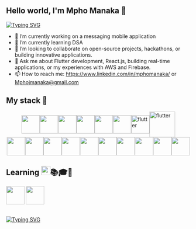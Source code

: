 ## Hello world, I'm Mpho Manaka 🐧
[![Typing SVG](https://readme-typing-svg.demolab.com/?lines=Software+Developer;Continuous+Learner)](https://git.io/typing-svg)

- 🔭 I’m currently working on a messaging mobile application
- 🌱 I’m currently learning DSA
- 👯 I’m looking to collaborate on open-source projects, hackathons, or building innovative applications.
- 💬 Ask me about Flutter development, React.js, building real-time applications, or my experiences with AWS and Firebase.
- 📫 How to reach me: https://www.linkedin.com/in/mphomanaka/ or Mphojmanaka@gmail.com
  
## My stack 🧰


  <div style="display: flex; flex-direction: row; justify-content: center; align-items: center;">
  <image src="https://github.com/user-attachments/assets/095de2bf-46c4-47c4-a51a-ab8c4fb43c11" width="50" height="50">
  <image src="https://github.com/user-attachments/assets/2205dd32-2f2a-4154-9d6a-bb0d9a3905ab" width="50" height="50" margin: 100>
  <image src="https://github.com/user-attachments/assets/5eb18fdc-5ab4-46f8-95b4-5da9cfad9cc6" width="50" height="50"  marginLeft: 25>
   <image src="https://github.com/user-attachments/assets/54fbb9b4-7e17-40f2-b831-53c963fd7cac" width="50" height="50"  marginLeft: 25>      
<image src="https://github.com/user-attachments/assets/dfe7bf93-0d32-4dc6-b875-472b4a064471" width="50" height="50"  marginLeft: 25>  
    <image src="https://github.com/user-attachments/assets/1f390284-ca55-4df0-8cac-d5520a75310e" width="50" height="50"  marginLeft: 25>
    <image src="https://github.com/user-attachments/assets/89d77f81-5df9-4f2f-8cc4-20f46301eba8" alt="flutter" width="50" height="50"  marginLeft: 25>
     <image src="https://github.com/user-attachments/assets/eadc8c2a-891a-4e4e-9283-e61952a34e37" alt="flutter" width="70" height="70"  marginLeft: 25>
</div>


<div style="display: flex; flex-direction: row; justify-content: center; align-items: center;">
  <image src="https://github.com/user-attachments/assets/835f764c-9b49-4dc1-9301-c27628e1a2e6" width="50" height="50">
   <image src="https://github.com/user-attachments/assets/20b2ded1-fe81-4bf0-8a95-6a9e40abe488" width="50" height="50">
   <image src="https://github.com/user-attachments/assets/e0c11d65-bbdb-4aeb-824f-9888f9f4b09e" width="50" height="50">
   <image src="https://github.com/user-attachments/assets/0c2aad9c-23ab-4e1f-a282-6bdda53f6afc" width="50" height="50">
      <image src="https://github.com/user-attachments/assets/7b535a36-7604-4697-8507-a78ec5f2d2f9" width="50" height="50">
  <image src="https://github.com/user-attachments/assets/25b9f309-428b-4569-94a5-1c6305c1eb79" width="50" height="50">
    <image src="https://github.com/user-attachments/assets/613a7c14-e40d-42c5-a5d0-5ec48099759b" width="50" height="50">
<image src="https://github.com/user-attachments/assets/e1a0b201-bf5e-4222-b229-6265d5d412d9" width="50" height="50">
  <image src="https://github.com/user-attachments/assets/5455c34a-f65c-4b0c-8002-c95652e48af2" width="50" height="50">
  <image src="https://github.com/user-attachments/assets/f375646a-e8c2-47bf-8a5e-b2a83cb33ccf" width="50" height="50">
</div>

## Learning <image src="https://github.com/user-attachments/assets/71040a04-276a-4306-a69f-63b9695b0c65" width="25" height="25">📚🎓🧠 
<image src="https://github.com/user-attachments/assets/c5ab9315-e1ee-4d4c-b476-431f39e5f3c1" width="50" height="50">
<image src="https://github.com/user-attachments/assets/a92a90fe-a9cc-46c2-89f3-db9e234bf347" width="50" height="50">



##
[![Typing SVG](https://readme-typing-svg.demolab.com/?lines=Thank+you+for+your+visit🙏)](https://git.io/typing-svg)



